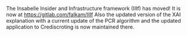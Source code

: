 The Insabelle Insider and Infrastructure framework (IIIf) has moved!
It is now at
https://gitlab.com/falkam/IIIf
Also the updated version of the XAI explanation with a current update of the PCR algorithm and the updated application to
Crediscroting is now maintained there.
